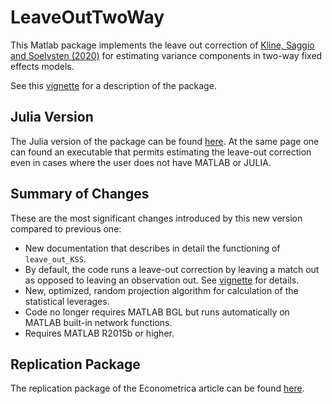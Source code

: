 # LeaveOutTwoWay

This Matlab package implements the leave out correction of 
[Kline, Saggio and Soelvsten (2020)](https://eml.berkeley.edu/~pkline/papers/KSS2020.pdf) for estimating variance components in two-way fixed effects models. 
 
See this [vignette](doc/VIGNETTE.pdf) for a description of the package.

## Julia Version

The Julia version of the package can be 
found [here](https://github.com/HighDimensionalEconLab/VarianceComponentsHDFE.jl). At the same
page one can found an executable that permits estimating the leave-out correction even in cases where the user does not have MATLAB or JULIA. 

## Summary of Changes

These are the most significant changes introduced by this new version compared to previous one:
* New documentation that describes in detail the functioning of `leave_out_KSS`.
* By default, the code runs a leave-out correction by leaving a match out as opposed to leaving an observation out. See [vignette](doc/VIGNETTE.pdf) for details.
* New, optimized, random projection algorithm for calculation of the statistical leverages.
* Code no longer requires MATLAB BGL but runs automatically on MATLAB built-in network functions.
* Requires MATLAB R2015b or higher. 

## Replication Package
The replication package of the Econometrica article can be found [here](https://www.dropbox.com/s/iaj3aap3ibfhup8/Replication%20ECTA.zip?dl=1). 



